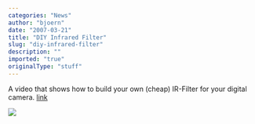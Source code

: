 ```yaml
---
categories: "News"
author: "bjoern"
date: "2007-03-21"
title: "DIY Infrared Filter"
slug: "diy-infrared-filter"
description: ""
imported: "true"
originalType: "stuff"
---
```



<!--{SPLIT()}-->








A video that shows how to build your own (cheap) 
IR-Filter for your digital camera. [link](http://www.instructables.com/id/E7OGJGKPAXEZ7BDYA9)
<!--~~~-->


![](fvqnajk8g3ez7bdy8l.medium.jpg)
<!--{SPLIT}-->